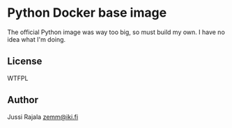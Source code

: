 Python Docker base image
=====

The official Python image was way too big, so must build my own.
I have no idea what I'm doing.

License
-----

WTFPL

Author
-----

Jussi Rajala <zemm@iki.fi>
